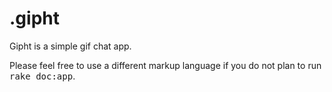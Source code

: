 .gipht
======

Gipht is a simple gif chat app.




Please feel free to use a different markup language if you do not plan to run
<tt>rake doc:app</tt>.
